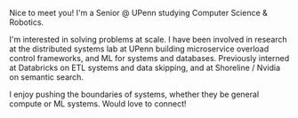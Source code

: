 Nice to meet you! I'm  a Senior @ UPenn studying Computer Science & Robotics. 

I'm interested in solving problems at scale. I have been involved in research at the distributed systems lab at UPenn building microservice overload control frameworks, and ML for systems and databases. Previously interned at Databricks on ETL systems and data skipping, and at Shoreline / Nvidia on semantic search. 

I enjoy pushing the boundaries of systems, whether they be general compute or ML systems. Would love to connect!
